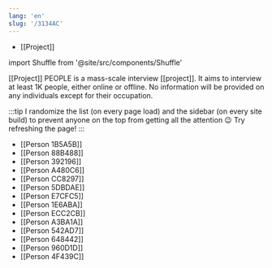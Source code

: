 ```yaml
---
lang: 'en'
slug: '/3134AC'
---
```


- [[Project]]

import Shuffle from '@site/src/components/Shuffle'

[[Project]] PEOPLE is a mass-scale interview [[project]].
It aims to interview at least 1K people, either online or offline.
No information will be provided on any individuals except for their occupation.

:::tip
I randomize the list (on every page load) and the sidebar (on every site build) to prevent anyone on the top from getting all the attention 😉
Try refreshing the page!
:::

<Shuffle>

- [[Person 1B5A5B]]
- [[Person 88B488]]
- [[Person 392196]]
- [[Person A480C6]]
- [[Person CC8297]]
- [[Person 5DBDAE]]
- [[Person E7CFC5]]
- [[Person 1E6ABA]]
- [[Person ECC2CB]]
- [[Person A3BA1A]]
- [[Person 542AD7]]
- [[Person 648442]]
- [[Person 960D1D]]
- [[Person 4F439C]]

</Shuffle>
